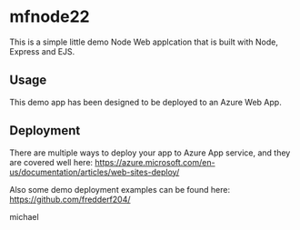 # mfnode22
This is a simple little demo Node Web applcation that is built with Node, Express and EJS.

## Usage
This demo app has been designed to be deployed to an Azure Web App.

## Deployment
There are multiple ways to deploy your app to Azure App service, and they are covered well here: https://azure.microsoft.com/en-us/documentation/articles/web-sites-deploy/

Also some demo deployment examples can be found here: https://github.com/fredderf204/

michael